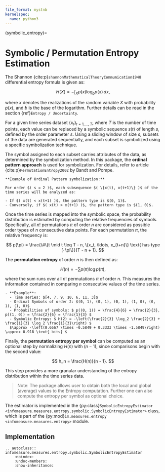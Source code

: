 ```yaml
---
file_format: mystnb
kernelspec:
  name: python3
---
```


(symbolic_entropy)=
# Symbolic / Permutation Entropy Estimation
The Shannon {cite:p}`shannonMathematicalTheoryCommunication1948` differential entropy formula is given as:

$$
H(X) = -\int_{X} p(x) \log_b p(x) \, dx,
$$

where $x$ denotes the realizations of the random variable $X$ with probability $p(x)$, and $b$ is the base of the logarithm. Further details can be read in the section {ref}`Entropy / Uncertainty`.  

For a given time series dataset $\{x_t\}_{t=1, \ldots, T}$, where $T$ is the number of time points, each value can be replaced by a symbolic sequence $s(t)$ of length $s$, defined by the order parameter $s$. Using a sliding window of size $s$, subsets of the data are generated sequentially, and each subset is symbolized using a specific symbolization technique.  

The symbol assigned to each subset carries attributes of the data, as determined by the symbolization method. In this package, the **ordinal pattern approach** is used for symbolization. For details, refer to article {cite:p}`PermutationEntropy2002` by Bandt and Pompe. 

```{Note}
**Example of Ordinal Pattern symbolization:**

For order $( s = 2 )$, each subsequence $( \{x(t), x(t+1)\} )$ of the time series will be analyzed as:

- If $( x(t) < x(t+1) )$, the pattern type is $(0, 1)$.
- Conversely, if $( x(t) > x(t+1) )$, the pattern type is $(1, 0)$.
```

Once the time series is mapped into the symbolic space, the probability distribution is estimated by computing the relative frequencies of symbols. Specifically, all $n!$ permutations $\pi$ of order $n$ are considered as possible order types of $n$ consecutive data points. For each permutation $\pi$, the relative frequency is:

$$
p(\pi) = \frac{\#\{t \mid t \leq T - n, \{x_t, \ldots, x_{t+n}\} \text{ has type } \pi\}}{T - n + 1}.
$$

The **permutation entropy** of order $n$ is then defined as:

$$
H(n) = -\sum p(\pi) \log p(\pi),
$$

where the sum runs over all $n!$ permutations $\pi$ of order $n$. This measures the information contained in comparing $n$ consecutive values of the time series. 

```{note}
- **Example**:
  - Time series: $[4, 7, 9, 10, 6, 11, 3]$
  - Ordinal Symbols of order 2: $(0, 1), (0, 1), (0, 1), (1, 0), (0, 1), (1, 0)$
  - Probabilities of symbols: $ p((0, 1)) = \frac{4}{6} = \frac{2}{3}, p((1, 0)) = \frac{2}{6} = \frac{1}{3} $
  - Symbolic Entropy: $ H(2) = -\left(\frac{2}{3} \log_2 \frac{2}{3} + \frac{1}{3} \log_2 \frac{1}{3}\right) $
  $\approx -\left(0.6667 \times -0.5849 + 0.3333 \times -1.5849\right) \approx 0.918 \text{ bits} $
 ```

Finally, the **permutation entropy per symbol** can be computed as an optional step by normalizing $H(n)$ with $(n - 1)$, since comparisons begin with the second value:

$$
h_n = \frac{H(n)}{n - 1}.
$$

This step provides a more granular understanding of the entropy distribution within the time series data.  
> Note:
> The package allows user to obtain both the local and global (average) values to the Entropy computation.
> Further one can also compute the entropy per symbol as optional choice.


The estimator is implemented in the {py:class}`SymbolicEntropyEstimator <infomeasure.measures.entropy.symbolic.SymbolicEntropyEstimator>` class,
which is part of the {py:mod}`im.measures.entropy <infomeasure.measures.entropy>` module.

## Implementation

```{eval-rst} 
.. autoclass:: infomeasure.measures.entropy.symbolic.SymbolicEntropyEstimator
    :noindex:
    :undoc-members:
    :show-inheritance:
```
